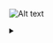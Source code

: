 ![Alt text](https://g.gravizo.com/source/gravizo_electrial?https%3A%2F%2Fraw.githubusercontent.com%2Faaronaxvig%2Fhunter-376-docs%2Fmaster%2Felectrical.md)

<details> 
<summary></summary>
gravizo_electrial
    graph Main {
        rankdir=LR;
        "Shunt" -- "Negative Bus Bar";
        "Shunt" -- "Charger/Inverter";
        "Shunt" -- "Negative Battery Bus Bar"
        "Shunt" -- "Positive Battery Bus Bar"[label="Voltage-sense",color=red];
        "Shunt" -- "Engine Start Battery"[label="Voltage-sense",color=red];
        "Negative Battery Bus Bar" -- "Battery 1";
        "Negative Battery Bus Bar" -- "Battery 2";
        "Negative Battery Bus Bar" -- "Battery 3";
        "Negative Battery Bus Bar" -- "Battery 4";
        "Battery 1" -- "Battery Breaker 1"[color=red];
        "Battery 2" -- "Battery Breaker 2"[color=red];
        "Battery 3" -- "Battery Breaker 3"[color=red];
        "Battery 4" -- "Battery Breaker 4"[color=red];
        "Battery Breaker 1" -- "Positive Battery Bus Bar"[color=red];
        "Battery Breaker 2" -- "Positive Battery Bus Bar"[color=red];
        "Battery Breaker 3" -- "Positive Battery Bus Bar"[color=red];
        "Battery Breaker 4" -- "Positive Battery Bus Bar"[color=red];
        "Positive Battery Bus Bar" -- "400A Fuse"[color=red];
        "400A Fuse" -- "House Battery Switch"[color=red];
        "400A Fuse" -- "Charger/Inverter"[color=red];
        "Charger/Inverter" -- "Engine Start Battery"[label="Trickle-charge",color=red];
        // House Battery Switch
        subgraph cluster_house_battery_switch {
            label="House Battery Switch"
            "House Battery Switch" -- "House Battery Switch Battery Fuse"[color=orange];
            "House Battery Switch" -- "House Battery Switch Bilge Fuse"[color=red];
        }
        "House Battery Switch Battery Fuse" -- "DCBP Main Breaker"[color=orange];
        "House Battery Switch Bilge Fuse" -- "Bilge Pump Auto/Man Switch"[color=red];
        "House Battery Switch Bilge Fuse" -- "BPAMS DC +"[color=red];
        "House Battery Switch" -- "House Battery Switch Bus Bar"[color=red];
        // Windlass
        "House Battery Switch Bus Bar" -- "Windlass Breaker"[color=red];
        "Negative Bus Bar" -- "Windlass Negative Bus Bar";
        "Windlass Motor" -- "Windlass Negative Bus Bar";
        subgraph cluster_windlass {
            label="Windlass"
            "Windlass Breaker" -- "Windlass Contactor"[color=red];
            "Windlass Contactor" -- "Windlass Negative Bus Bar";
            "Windlass Up Switch" -- "Windlass Negative Bus Bar";
            "Windlass Up Switch" -- "Windlass Contactor";
            "Windlass Down Switch" -- "Windlass Negative Bus Bar";
            "Windlass Down Switch" -- "Windlass Contactor";
            "Windlass Motor" -- "Windlass Contactor"[color=red];
        }
        // Watermaker
        "House Battery Switch Bus Bar" -- "Watermaker HP Pump Breaker"[color=red];
        "Watermaker HP Pump" -- "Negative Bus Bar";
        subgraph cluster_watermaker {
            label="Watermaker"
            "Watermaker HP Pump Breaker" -- "Watermaker HP Pump"[color=red];
        }
        // Solar Charging
        "Solar Charge Controller" -- "House Battery Switch Bus Bar"[color=red];
        "Solar Charge Controller" -- "Negative Bus Bar";
        subgraph cluster_solar {
            label="Solar charging"
            "Solar Charge Controller" -- "Solar Panel Aft Port";
            "Solar Panel Aft Port" -- "Solar Panel Aft Starboard";
            "Solar Panel Aft Starboard" -- "Solar Panel Fore";
            "Solar Panel Fore" -- "Solar Charge Controller";
        }
        "Engine Start Battery" -- "Negative Bus Bar";
        "Engine Start Battery" -- "Winch Contactor"
        "Engine Start Battery" -- "Engine Battery Switch"[color=red];
        "Engine Battery Switch" -- "Battery Isolator"[color=red];
        "House Battery Switch Bus Bar" -- "Battery Isolator"[color=red];
        "Battery Isolator" -- "Battery Combiner Relay"[color=red];
        "Battery Isolator" -- "Battery Combiner Relay"[color=red];
        "Engine Start Battery" -- "Winch Breaker"[color=red];
        subgraph cluster_electric_winch {
            label="Electric winch"
            "Winch Breaker" -- "Winch Contactor"[color=red];
            "Winch Motor" -- "Winch Contactor";
            "Winch Motor" -- "Winch Contactor"[color=red];
            "Winch Button" -- "Winch Contactor";
            "Winch Button" -- "Winch Contactor"[color=red];
        }
        "Engine Start Solar Charge Controller" -- "Engine Start Solar Panel";
        "Engine Start Solar Charge Controller" -- "Engine Start Solar Panel"[color=red];
        "Engine Start Solar Charge Controller" -- "Negative Bus Bar";
        "Engine Start Solar Charge Controller" -- "Engine Start Battery"[color=red];
        "Negative Bus Bar" -- "Engine Ground Lug";
        "SR 12V In" -- "Engine Battery Switch"[label="Supply",color=red]
        subgraph cluster_engine {
            label="Engine ignition";
            subgraph cluster_starter_relay {
                label="Starter Relay"
                "SR 12V In"
                "SR Coil Activate"
                "SR Output"
                "SR Ground (Frame)"
            }
            subgraph cluster_key_relay {
                label="Key Relay"
                "KR Coil +"
                "KR Coil -"
                "KR Load +"
                "KR Load -"
            }
            "Aux Start Switch" -- "SR 12V In"[color=red];
            "Aux Start Switch" -- "SR Coil Activate"[color=red];
            "SR Ground (Frame)" -- "Engine Ground Lug";
            "SR Output" -- "Starter"
            "Key" -- "KR Coil +";
            "Key" -- "Alternator"[color=red];
            "KR Coil -" -- "Engine Ground Lug"
            "KR Load +" -- "SR 12V In"
            "KR Load -" -- "SR Coil Activate"[color=yellow];
            "Alternator" -- "Engine Ground Lug";
            "Alternator" -- "SR 12V In"[color=red];
            "Starter" -- "Engine Ground Lug"[label=Frame];
        }
        subgraph cluster_dc_breaker_panel {
            label="DC Breaker Panel";
            "DCBP Main Breaker";
            "DCBP Negative Bus Bar"
            subgraph cluster_current_meter {
                label="Current Meter";
                "DCBP CM DC In";
                "DCBP CM DC Out";
            }
            "DCBP Main Breaker" -- "DCBP CM DC In";
            subgraph cluster_voltage_meter {
                label="Voltage Meter";
                "DCBP VM DC +";
                "DCBP VM DC -";
            }
            subgraph cluster_dcbp_bus_a {
                label="DCBP Bus A"
                "DCBP Bus Bar A" -- {
                    "DCBP Breaker Panel Lights",
                    "DCBP Breaker Cabin Lights 1",
                    "DCBP Breaker Cabin Lights 2",
                    "DCBP Breaker Water Pressure",
                    "DCBP Breaker Bilge Counter/Alarm",
                    "DCBP Breaker Head Vent and Inverter Fans",
                    "DCBP Breaker Refrigerator"
                }
            }
            subgraph cluster_dcbp_bus_b {
                label="DCBP Bus B"
                "DCBP Bus Bar B" -- {
                    "DCBP Breaker Stereo",
                    "DCBP Breaker LP Gas",
                    "DCBP Breaker Watermaker Supply",
                    "DCBP Breaker Fans",
                    "DCBP Breaker Shower Pump",
                    "DCBP Power Gauges",
                    "DCBP Breaker"
                }
            }
            subgraph cluster_dcbp_bus_c {
                label="DCBP Bus C"
                "DCBP Bus Bar C" -- {
                    "DCBP Breaker Anchor Lights",
                    "DCBP Breaker Steaming Lights",
                    "DCBP Breaker Deck Lights",
                    "DCBP Breaker Running Lights",
                    "DCBP Breaker Instruments",
                    "DCBP Breaker VHF/AIS",
                    "DCBP Breaker Autopilot"
                }
            }
            "DCBP CM DC Out" -- "DCBP Bus Bar C"
            "DCBP Bus Bar C" -- "DCBP Bus Bar B"
            "DCBP Bus Bar B" -- "DCBP Bus Bar A"
            "DCBP Bus Bar B" -- "DCBP VM DC +"
            "DCBP Negative Bus Bar" -- "DCBP VM DC -"
        }
        subgraph cluster_bilge_systems {
            label="Bilge Systems"
            subgraph cluster_bilge_automan {
                label="Bilge Pump Auto/Manual Switch"
                "BPAMS DC +"
                "BPAMS Auto"
                "BPAMS Manual"
            }
            subgraph cluster_pump_cycle_counter {
                label="Pump Cycle Counter";
                "PCC Signal Input";
                "PCC DC +";
                "PCC DC -";
            }
            subgraph cluster_high_water_float_switch {
                label="High Water Float Switch";
                "HWFS A";
                "HWFS B";
            }
            subgraph cluster_high_water_alarm {
                label="High Water Alarm";
                "HWA DC +";
                "HWA DC -";
            }
            subgraph cluster_bilge_pump_float_switch {
                label="Bilge Pump Float Switch";
                "BPFS A"
                "BPFS B"
            }
            subgraph cluster_bilge_pump {
                label="Bilge Pump";
                "BP DC +";
                "BP DC -";
            }
            "Bilge Splice"
        }
        "DCBP Negative Bus Bar" -- "Negative Bus Bar"
        "DCBP Breaker Bilge Counter/Alarm" -- "PCC DC +"[color=red];
        "DCBP Breaker Bilge Counter/Alarm" -- "HWFS A"[color=red];
        "DCBP Negative Bus Bar" -- "PCC DC -";
        "HWFS B" -- "HWA DC +"[color=red];
        "HWA DC -" -- "DCBP Negative Bus Bar";
        "PCC Signal Input" -- "Bilge Splice";
        "BPFS B" -- "Bilge Splice";
        "BPAMS Manual" -- "Bilge Splice";
        "Bilge Splice" -- "BP DC +";
        "BP DC -" -- "Negative Bus Bar";
        "BPFS A" -- "BPAMS Auto"
    }
gravizo_electrial
</details>
